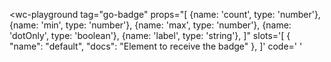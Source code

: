 <link rel="stylesheet" href="https://fonts.googleapis.com/icon?family=Material+Icons" />

<wc-playground
  tag="go-badge"
  props="[
  {name: 'count', type: 'number'},
  {name: 'min', type: 'number'},
  {name: 'max', type: 'number'},
  {name: 'dotOnly', type: 'boolean'},
  {name: 'label', type: 'string'},
  ]"
  slots='[
  {
    "name": "default",
    "docs": "Element to receive the badge"
  },
  ]'
  code='
  <go-badge label="You have 9 unread messages" count="9" min="1" max="1000">
    <go-button variant="primary" icon aria-label="Example Button">
      <go-icon name="favorite"></go-icon>
    </go-button>
  </go-badge>'
>
</wc-playground>
